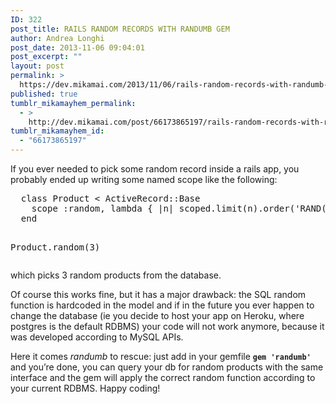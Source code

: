 ```yaml
---
ID: 322
post_title: RAILS RANDOM RECORDS WITH RANDUMB GEM
author: Andrea Longhi
post_date: 2013-11-06 09:04:01
post_excerpt: ""
layout: post
permalink: >
  https://dev.mikamai.com/2013/11/06/rails-random-records-with-randumb-gem/
published: true
tumblr_mikamayhem_permalink:
  - >
    http://dev.mikamai.com/post/66173865197/rails-random-records-with-randumb-gem
tumblr_mikamayhem_id:
  - "66173865197"
---
```

<p>If you ever needed to pick some random record inside a rails app, you probably ended up writing some named scope like the following:</p>
<pre>  class Product &lt; ActiveRecord::Base
    scope :random, lambda { |n| scoped.limit(n).order('RAND()') }
  end

  Product.random(3)
</pre>
<p>which picks 3 random products from the database.</p>
<p>Of course this works fine, but it has a major drawback: the SQL random function is hardcoded in the model and if in the future you ever happen to change the database (ie you decide to host your app on Heroku, where postgres is the default RDBMS) your code will not work anymore, because it was developed according to MySQL APIs.</p>
<p>Here it comes <em>randumb</em> to rescue: just add in your gemfile <code><strong>gem 'randumb'</strong></code> and you&rsquo;re done, you can query your db for random products with the same interface and the gem will apply the correct random function according to your current RDBMS. Happy coding!</p>